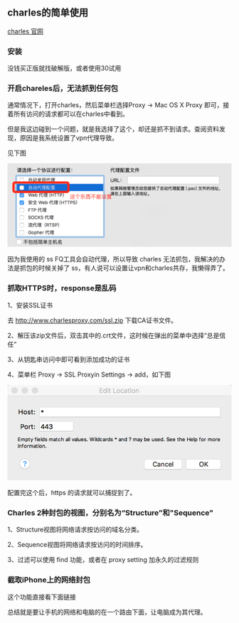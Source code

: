 ## charles的简单使用

[charles 官网](https://www.charlesproxy.com/documentation/getting-started/)


### 安装

没钱买正版就找破解版，或者使用30试用

### 开启chareles后，无法抓到任何包

通常情况下，打开charles，然后菜单栏选择Proxy -> Mac OS X Proxy 即可，接着所有访问的请求都可以在charles中看到。

但是我这边碰到一个问题，就是我选择了这个，却还是抓不到请求。查阅资料发现，原因是我系统设置了vpn代理导致。

见下图

![](https://github.com/huangzhifei/huangzhifei.github.com/raw/master/images/vpn-set.png)

因为我使用的 ss FQ工具会自动代理，所以导致 charles 无法抓包，我解决的办法是抓包的时候关掉了 ss，有人说可以设置让vpn和charles共存，我懒得弄了。

### 抓取HTTPS时，response是乱码

1、安装SSL证书

去 http://www.charlesproxy.com/ssl.zip 下载CA证书文件。

2、解压该zip文件后，双击其中的.crt文件，这时候在弹出的菜单中选择“总是信任”

3、从钥匙串访问中即可看到添加成功的证书

4、菜单栏 Proxy -> SSL Proxyin Settings -> add，如下图

![](https://github.com/huangzhifei/huangzhifei.github.com/raw/master/images/charles-https.png)

配置完这个后，https 的请求就可以捕捉到了。


### Charles 2种封包的视图，分别名为“Structure”和"Sequence"

1、Structure视图将网络请求按访问的域名分类。

2、Sequence视图将网络请求按访问的时间排序。

3、过滤可以使用 find 功能，或者在 proxy setting 加永久的过滤规则

### 截取iPhone上的网络封包

这个功能直接看下面链接 [](http://www.infoq.com/cn/articles/network-packet-analysis-tool-charles)

总结就是要让手机的网络和电脑的在一个路由下面，让电脑成为其代理。

